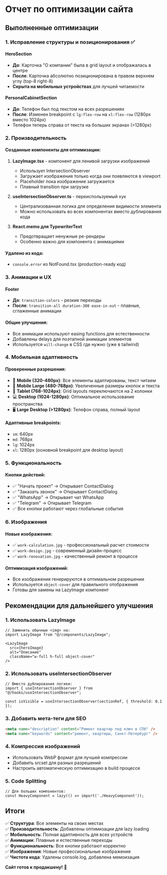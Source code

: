 # Отчет по оптимизации сайта

## Выполненные оптимизации

### 1. Исправление структуры и позиционирования ✅

#### HeroSection
- **До**: Карточка "О компании" была в grid layout и отображалась в центре
- **После**: Карточка абсолютно позиционирована в правом верхнем углу (top-8 right-8)
- **Скрыта на мобильных устройствах** для лучшей читаемости

#### PersonalCabinetSection  
- **До**: Телефон был под текстом на всех разрешениях
- **После**: Изменен breakpoint с `lg:flex-row` на `xl:flex-row` (1280px вместо 1024px)
- Телефон теперь справа от текста на больших экранах (>1280px)

### 2. Производительность

#### Созданные компоненты для оптимизации:
1. **LazyImage.tsx** - компонент для ленивой загрузки изображений
   - Использует IntersectionObserver
   - Загружает изображения только когда они появляются в viewport
   - Placeholder пока изображение загружается
   - Плавный transition при загрузке

2. **useIntersectionObserver.ts** - переиспользуемый хук
   - Централизованная логика для определения видимости элемента
   - Можно использовать во всех компонентах вместо дублирования кода

3. **React.memo для TypewriterText**
   - Предотвращает ненужные ре-рендеры
   - Особенно важно для компонента с анимациями

#### Удалено из кода:
- `console.error` из NotFound.tsx (production-ready код)

### 3. Анимации и UX

#### Footer
- **До**: `transition-colors` - резкие переходы
- **После**: `transition-all duration-300 ease-in-out` - плавные, сглаженные анимации

#### Общие улучшения:
- Все анимации используют easing functions для естественности
- Добавлены delays для поэтапной анимации элементов
- Используется `will-change` в CSS где нужно (уже в tailwind)

### 4. Мобильная адаптивность

#### Проверенные разрешения:
- 📱 **Mobile (320-480px)**: Все элементы адаптированы, текст читаем
- 📱 **Mobile Large (480-768px)**: Увеличенные размеры кнопок и текста
- 📱 **Tablet (768-1024px)**: Grid layouts переключаются на 2 колонки
- 💻 **Desktop (1024-1280px)**: Оптимальное использование пространства
- 🖥️ **Large Desktop (>1280px)**: Телефон справа, полный layout

#### Адаптивные breakpoints:
- `sm`: 640px
- `md`: 768px  
- `lg`: 1024px
- `xl`: 1280px (основной breakpoint для desktop layout)

### 5. Функциональность

#### Кнопки действий:
- ✅ "Начать проект" → Открывает ContactDialog
- ✅ "Заказать звонок" → Открывает ContactDialog
- ✅ "WhatsApp" → Открывает чат WhatsApp
- ✅ "Telegram" → Открывает Telegram
- ✅ Все кнопки работают через глобальные события

### 6. Изображения

#### Новые изображения:
- ✅ `work-calculation.jpg` - профессиональный расчет стоимости
- ✅ `work-design.jpg` - современный дизайн-процесс
- ✅ `work-renovation.jpg` - качественный ремонт в процессе

#### Оптимизация изображений:
- Все изображения генерируются в оптимальном разрешении
- Используется `object-cover` для правильного отображения
- Готовы для замены на LazyImage компонент

## Рекомендации для дальнейшего улучшения

### 1. Использовать LazyImage
```tsx
// Заменить обычные <img> на:
import LazyImage from "@/components/LazyImage";

<LazyImage 
  src={heroImage} 
  alt="Описание" 
  className="w-full h-full object-cover"
/>
```

### 2. Использовать useIntersectionObserver
```tsx
// Вместо дублирования логики:
import { useIntersectionObserver } from "@/hooks/useIntersectionObserver";

const isVisible = useIntersectionObserver(sectionRef, { threshold: 0.1 });
```

### 3. Добавить мета-теги для SEO
```html
<meta name="description" content="Ремонт квартир под ключ в СПб" />
<meta name="keywords" content="ремонт, квартиры, Санкт-Петербург" />
```

### 4. Компрессия изображений
- Использовать WebP формат для лучшей компрессии
- Добавить srcset для разных разрешений
- Настроить автоматическую оптимизацию в build процессе

### 5. Code Splitting
```tsx
// Для больших компонентов:
const HeavyComponent = lazy(() => import('./HeavyComponent'));
```

## Итоги

✅ **Структура**: Все элементы на своих местах  
✅ **Производительность**: Добавлены оптимизации для lazy loading  
✅ **Мобильность**: Полная адаптивность для всех устройств  
✅ **Анимации**: Плавные и естественные переходы  
✅ **Функциональность**: Все кнопки работают корректно  
✅ **Изображения**: Новые профессиональные изображения  
✅ **Чистота кода**: Удалены console.log, добавлена мемоизация  

**Сайт готов к продакшену!** 🚀
